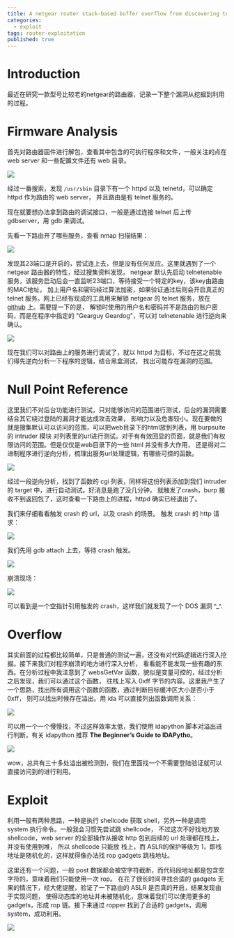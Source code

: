 ```yaml
---
title: A netgear router stack-based buffer overflow from discovering to exploit
categories:
  - exploit
tags: router-exploitation
published: true
---
```


# Introduction

最近在研究一款型号比较老的netgear的路由器，记录一下整个漏洞从挖掘到利用的过程。

# Firmware Analysis

首先对路由器固件进行解包，查看其中包含的可执行程序和文件，一般关注的点在 web server 和一些配置文件还有 web 目录。

![]({{site.baseurl}}/images/2018-07-16-19-27-38.png)

经过一番搜索，发现 `/usr/sbin` 目录下有一个 httpd 以及 telnetd，可以确定 httpd 作为路由的 web server，
并且路由是有 telnet 服务的。

现在就要想办法拿到路由的调试接口，一般是通过连接 telnet 后上传 gdbserver，用 gdb 来调试。

先看一下路由开了哪些服务，查看 nmap 扫描结果：

![]({{site.baseurl}}/images/2018-07-17-11-19-56.png)

发现其23端口是开启的，尝试连上去，但是没有任何反应。这里就遇到了一个 netgear 路由器的特性，经过搜集资料发现，
netgear 默认先启动 telnetenable 服务，该服务启动后会一直监听23端口，等待接受一个特定的key，该key由路由的MAC地址，
加上用户名和密码经过算法加密，如果验证通过后则会开启真正的 telnet 服务。网上已经有现成的工具用来解锁 netgear
的 telnet 服务，放在 [github](https://github.com/insanid/netgear-telenetenable) 上。需要提一下的是，
解锁时使用的用户名和密码并不是路由的账户密码，而是在程序中指定的 "Gearguy Geardog"，可以对 telnetenable 进行逆向来确认。

![]({{site.baseurl}}/images/2018-07-17-11-21-50.png)

现在我们可以对路由上的服务进行调试了，就以 httpd 为目标，不过在这之前我们得先逆向分析一下程序的逻辑，结合黑盒测试，
找出可能存在漏洞的范围。

# Null Point Reference

这里我们不对后台功能进行测试，只对能够访问的范围进行测试，后台的漏洞需要结合其它绕过登陆的漏洞才能达成攻击效果，
影响力以及危害较小。现在要做的就是搜集默认可以访问的范围，可以把web目录下的html放到列表，用 burpsuite 的 intruder 模块
对列表里的url进行测试。对于有有效回显的页面，就是我们有权限访问的范围。但是仅仅是web目录下的一些 html 并没有多大作用，
还是得对二进制程序进行逆向分析，梳理出服务url处理逻辑，有哪些可控的函数。

![]({{site.baseurl}}/images/2018-07-17-12-02-20.png)

经过一段逆向分析，找到了函数的 cgi 列表，同样将这份列表添加到我们 intruder 的 target 中，进行自动测试。好消息是跑了没几分钟，
就触发了crash，burp 接收不到返回包了，这时查看一下路由上的进程，httpd 确实已经退出了。

我们来仔细看看触发 crash 的 url，以及 crash 的场景。
触发 crash 的 http 请求：

![]({{site.baseurl}}/images/2018-07-17-13-21-58.png)

我们先用 gdb attach 上去，等待 crash 触发。

![]({{site.baseurl}}/images/2018-07-17-13-19-19.png)

崩溃现场：

![]({{site.baseurl}}/images/2018-07-17-13-22-21.png)

可以看到是一个空指针引用触发的 crash，这样我们就发现了一个 DOS 漏洞 ^_^.

# Overflow

其实前面的过程都比较简单，只是普通的测试一遍，还没有对代码逻辑进行深入挖掘。接下来我们对程序崩溃的地方进行深入分析，
看看能不能发现一些有趣的东西。在分析过程中我注意到了 websGetVar 函数，貌似是变量可控的，经过分析之后发现，我们可以通过这个函数，
往栈上写入 0xff 字节的内容。这里我产生了一个思路，找出所有调用这个函数的函数，通过判断目标缓冲区大小是否小于 0xff，
则可以找出时候存在溢出。用 ida 可以直接列出函数调用关系：

![]({{site.baseurl}}/images/snp20180717141349738.png)

可以用一个一个慢慢找，不过这样效率太低，我们使用 idapython 脚本对溢出进行判断，有关 idapython 推荐 **The Beginner’s Guide to IDAPytho**。

![]({{site.baseurl}}/images/snp20180717141851552.png)

wow，总共有三十多处溢出被检测到，我们在里面找一个不需要登陆验证就可以直接访问到的进行利用。

# Exploit

利用一般有两种思路，一种是执行 shellcode 获取 shell，另外一种是调用 system 执行命令。一般我会习惯先尝试跳 shellcode，
不过这次不好找地方放 shellcode，web server 的全部操作从接收 http 包到后续的 url 处理都在栈上，并没有使用到堆，
所以 shellcode 只能放 栈上，而 ASLR的保护等级为 1，即栈地址是随机化的，这样就得像办法找 rop gadgets 跳栈地址。

这里还有一个问题，一般 post 数据都会被空字符截断，而代码段地址都是包含空字符的，意味着我们只能使用一次 rop。
在花了很长时间寻找合适的 gadgets 无果的情况下，经大佬提醒，验证了一下路由的 ASLR 是否真的开启，结果发现由于实现问题，
使得动态库的地址并未被随机化，意味着我们可以使用更多的 gadgets，形成 rop 链。接下来通过 ropper 找到了合适的 gadgets，调用 system，成功利用。

![]({{site.baseurl}}/images/2018-07-14-21-20-20.png)